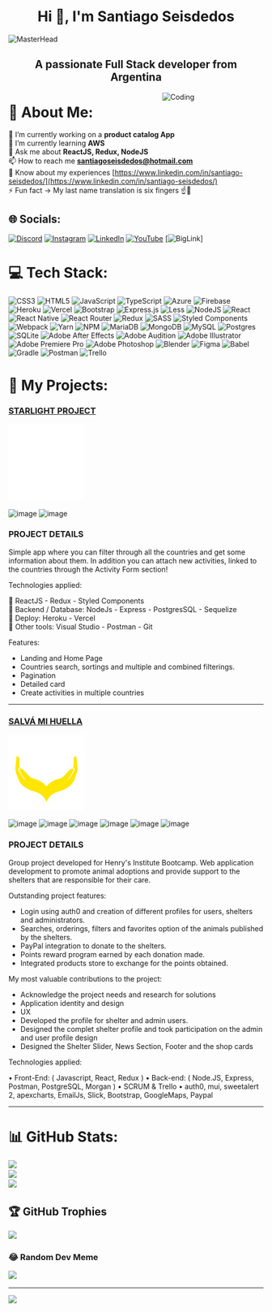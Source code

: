 <h1 align="center">Hi 👋, I'm Santiago Seisdedos</h1>

![MasterHead](/baner.gif)


<h2 align="center">A passionate Full Stack developer from Argentina</h2>

<img align="right" alt="Coding" width="200" src="https://user-images.githubusercontent.com/52352285/96442452-c64f2700-1228-11eb-8c92-35a64d4cef32.gif" />


# 💫 About Me:
🔭 I’m currently working on a **product catalog App**<br>
🌱 I’m currently learning **AWS**<br>
💬 Ask me about **ReactJS, Redux, NodeJS**<br>
📫 How to reach me **santiagoseisdedos@hotmail.com**<br>
📄 Know about my experiences [https://www.linkedin.com/in/santiago-seisdedos/](https://www.linkedin.com/in/santiago-seisdedos/)<br>
⚡ Fun fact -> My last name translation is six fingers ☝🤚


## 🌐 Socials:
[![Discord](https://img.shields.io/badge/Discord-%237289DA.svg?logo=discord&logoColor=white)](htttps://discord.gg/GODOS#4711) [![Instagram](https://img.shields.io/badge/Instagram-%23E4405F.svg?logo=Instagram&logoColor=white)](https://instagram.com/https://www.instagram.com/santi6d2/) [![LinkedIn](https://img.shields.io/badge/LinkedIn-%230077B5.svg?logo=linkedin&logoColor=white)](https://linkedin.com/in/https://www.linkedin.com/in/santiago-seisdedos/) [![YouTube](https://img.shields.io/badge/YouTube-%23FF0000.svg?logo=YouTube&logoColor=white)](https://youtube.com/c/https://www.youtube.com/channel/UC1cJMP7xxOewp3-XMMf8FkA) [![BigLink](https://biglink.to/santiagoseisdedos)]

# 💻 Tech Stack:
![CSS3](https://img.shields.io/badge/css3-%231572B6.svg?style=for-the-badge&logo=css3&logoColor=white) ![HTML5](https://img.shields.io/badge/html5-%23E34F26.svg?style=for-the-badge&logo=html5&logoColor=white) ![JavaScript](https://img.shields.io/badge/javascript-%23323330.svg?style=for-the-badge&logo=javascript&logoColor=%23F7DF1E) ![TypeScript](https://img.shields.io/badge/typescript-%23007ACC.svg?style=for-the-badge&logo=typescript&logoColor=white) ![Azure](https://img.shields.io/badge/azure-%230072C6.svg?style=for-the-badge&logo=azure-devops&logoColor=white) ![Firebase](https://img.shields.io/badge/firebase-%23039BE5.svg?style=for-the-badge&logo=firebase) ![Heroku](https://img.shields.io/badge/heroku-%23430098.svg?style=for-the-badge&logo=heroku&logoColor=white) ![Vercel](https://img.shields.io/badge/vercel-%23000000.svg?style=for-the-badge&logo=vercel&logoColor=white) ![Bootstrap](https://img.shields.io/badge/bootstrap-%23563D7C.svg?style=for-the-badge&logo=bootstrap&logoColor=white) ![Express.js](https://img.shields.io/badge/express.js-%23404d59.svg?style=for-the-badge&logo=express&logoColor=%2361DAFB) ![Less](https://img.shields.io/badge/less-2B4C80?style=for-the-badge&logo=less&logoColor=white) ![NodeJS](https://img.shields.io/badge/node.js-6DA55F?style=for-the-badge&logo=node.js&logoColor=white) ![React](https://img.shields.io/badge/react-%2320232a.svg?style=for-the-badge&logo=react&logoColor=%2361DAFB) ![React Native](https://img.shields.io/badge/react_native-%2320232a.svg?style=for-the-badge&logo=react&logoColor=%2361DAFB) ![React Router](https://img.shields.io/badge/React_Router-CA4245?style=for-the-badge&logo=react-router&logoColor=white) ![Redux](https://img.shields.io/badge/redux-%23593d88.svg?style=for-the-badge&logo=redux&logoColor=white) ![SASS](https://img.shields.io/badge/SASS-hotpink.svg?style=for-the-badge&logo=SASS&logoColor=white) ![Styled Components](https://img.shields.io/badge/styled--components-DB7093?style=for-the-badge&logo=styled-components&logoColor=white) ![Webpack](https://img.shields.io/badge/webpack-%238DD6F9.svg?style=for-the-badge&logo=webpack&logoColor=black) ![Yarn](https://img.shields.io/badge/yarn-%232C8EBB.svg?style=for-the-badge&logo=yarn&logoColor=white) ![NPM](https://img.shields.io/badge/NPM-%23000000.svg?style=for-the-badge&logo=npm&logoColor=white) ![MariaDB](https://img.shields.io/badge/MariaDB-003545?style=for-the-badge&logo=mariadb&logoColor=white) ![MongoDB](https://img.shields.io/badge/MongoDB-%234ea94b.svg?style=for-the-badge&logo=mongodb&logoColor=white) ![MySQL](https://img.shields.io/badge/mysql-%2300f.svg?style=for-the-badge&logo=mysql&logoColor=white) ![Postgres](https://img.shields.io/badge/postgres-%23316192.svg?style=for-the-badge&logo=postgresql&logoColor=white) ![SQLite](https://img.shields.io/badge/sqlite-%2307405e.svg?style=for-the-badge&logo=sqlite&logoColor=white) ![Adobe After Effects](https://img.shields.io/badge/Adobe%20After%20Effects-9999FF.svg?style=for-the-badge&logo=Adobe%20After%20Effects&logoColor=white) ![Adobe Audition](https://img.shields.io/badge/Adobe%20Audition-9999FF.svg?style=for-the-badge&logo=Adobe%20Audition&logoColor=white) ![Adobe Illustrator](https://img.shields.io/badge/adobeillustrator-%23FF9A00.svg?style=for-the-badge&logo=adobeillustrator&logoColor=white) ![Adobe Premiere Pro](https://img.shields.io/badge/Adobe%20Premiere%20Pro-9999FF.svg?style=for-the-badge&logo=Adobe%20Premiere%20Pro&logoColor=white) ![Adobe Photoshop](https://img.shields.io/badge/adobephotoshop-%2331A8FF.svg?style=for-the-badge&logo=adobephotoshop&logoColor=white) ![Blender](https://img.shields.io/badge/blender-%23F5792A.svg?style=for-the-badge&logo=blender&logoColor=white) 	![Figma](https://img.shields.io/badge/figma-%23F24E1E.svg?style=for-the-badge&logo=figma&logoColor=white) ![Babel](https://img.shields.io/badge/Babel-F9DC3e?style=for-the-badge&logo=babel&logoColor=black) ![Gradle](https://img.shields.io/badge/Gradle-02303A.svg?style=for-the-badge&logo=Gradle&logoColor=white) ![Postman](https://img.shields.io/badge/Postman-FF6C37?style=for-the-badge&logo=postman&logoColor=white) ![Trello](https://img.shields.io/badge/Trello-%23026AA7.svg?style=for-the-badge&logo=Trello&logoColor=white)

# 📌 My Projects:

### [STARLIGHT PROJECT](https://starlight-project.vercel.app/ "Henry Bootcamp Individual Project")
[<img src="logo.png" width="150"/>](https://starlight-project.vercel.app/ "Henry Bootcamp Individual Project")

![image](https://user-images.githubusercontent.com/82905317/185323211-90babe42-7886-4b15-8d3f-66aefe005a71.png)
![image](https://user-images.githubusercontent.com/82905317/185323714-f1e1250d-3bd1-4b9b-999d-bbce63717d93.png)

### PROJECT DETAILS

Simple app where you can filter through all the countries and get some information about them. In addition you can attach new activities, linked to the countries through the Activity Form section!

Technologies applied: 

🔸 ReactJS - Redux - Styled Components <br>
🔸 Backend / Database: NodeJs - Express - PostgresSQL - Sequelize <br>
🔸 Deploy: Heroku - Vercel <br>
🔸 Other tools: Visual Studio - Postman - Git <br>

Features:
- Landing and Home Page
- Countries search, sortings and multiple and combined filterings.
- Pagination
- Detailed card
- Create activities in multiple countries

***


### [SALVÁ MI HUELLA](https://salva-mi-huella.vercel.app/ "Henry Bootcamp Final Project" ) 
[<img src="logo2.png" width="150"/>](https://salva-mi-huella.vercel.app/ "Henry Bootcamp Final Project" ) 

![image](https://user-images.githubusercontent.com/82905317/185330610-9498bd3d-fb8b-4501-a7d2-0636dae37516.png)
![image](https://user-images.githubusercontent.com/82905317/185325716-dd44d456-4a19-48b0-9614-c83523ec8ea7.png)
![image](https://user-images.githubusercontent.com/82905317/185332254-0eaf3c82-3e4c-49cf-b933-ec0eb15e131e.png)
![image](https://user-images.githubusercontent.com/82905317/185331597-6b423109-6e12-4391-bf97-495344dabe14.png)
![image](https://user-images.githubusercontent.com/82905317/185327522-10a6f44f-385f-4cd9-a1b9-57c10d32895f.png)
![image](https://user-images.githubusercontent.com/82905317/185330050-adc5320a-5d84-4332-86e6-ba4f7429ee62.png)

### PROJECT DETAILS

Group project developed for Henry's Institute Bootcamp.
Web application development to promote animal adoptions and provide support to the shelters that are responsible for their care.

Outstanding project features:
- Login using auth0 and creation of different profiles for users, shelters and administrators.
- Searches, orderings, filters and favorites option of the animals published by the shelters.
- PayPal integration to donate to the shelters.
- Points reward program earned by each donation made.
- Integrated products store to exchange for the points obtained.

My most valuable contributions to the project:
- Acknowledge the project needs and research for solutions
- Application identity and design
- UX
- Developed the profile for shelter and admin users.
- Designed the complet shelter profile and took participation on the admin and user profile design
- Designed the Shelter Slider, News Section, Footer and the shop cards

Technologies applied:

• Front-End: ( Javascript, React, Redux )
• Back-end: ( Node.JS, Express, Postman, PostgreSQL, Morgan   )
• SCRUM & Trello
• auth0, mui, sweetalert 2, apexcharts, EmailJs, Slick, Bootstrap, GoogleMaps, Paypal


***


# 📊 GitHub Stats:
![](https://github-readme-stats.vercel.app/api?username=SantiagoSeisdedos&theme=dark&hide_border=false&include_all_commits=false&count_private=true)<br/>
![](https://github-readme-streak-stats.herokuapp.com/?user=SantiagoSeisdedos&theme=dark&hide_border=false)<br/>
![](https://github-readme-stats.vercel.app/api/top-langs/?username=SantiagoSeisdedos&theme=dark&hide_border=false&include_all_commits=false&count_private=true&layout=compact)

## 🏆 GitHub Trophies
![](https://github-profile-trophy.vercel.app/?username=SantiagoSeisdedos&theme=discord&no-frame=false&no-bg=true&margin-w=4)

### 😂 Random Dev Meme
<img src="https://random-memer.herokuapp.com/" width="512px"/>

---
[![](https://visitcount.itsvg.in/api?id=SantiagoSeisdedos&icon=5&color=3)](https://visitcount.itsvg.in)
